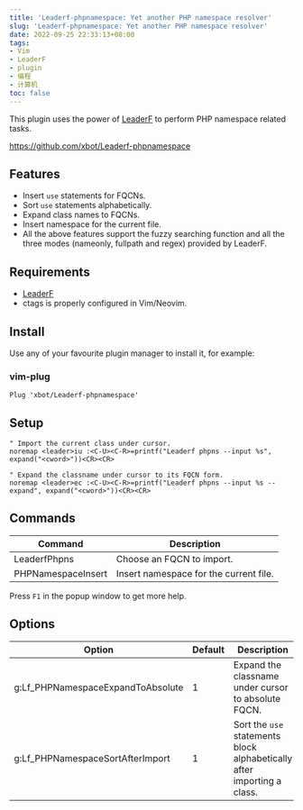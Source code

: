 ```yaml
---
title: 'Leaderf-phpnamespace: Yet another PHP namespace resolver'
slug: 'Leaderf-phpnamespace: Yet another PHP namespace resolver'
date: 2022-09-25 22:33:13+08:00
tags:
- Vim
- LeaderF
- plugin
- 编程
- 计算机
toc: false
---
```


This plugin uses the power of [LeaderF](https://github.com/Yggdroot/LeaderF) to perform PHP namespace related tasks.

https://github.com/xbot/Leaderf-phpnamespace

## Features

- Insert `use` statements for FQCNs.
- Sort `use` statements alphabetically.
- Expand class names to FQCNs. 
- Insert namespace for the current file.
- All the above features support the fuzzy searching function and all the three modes (nameonly, fullpath and regex) provided by LeaderF.

## Requirements

- [LeaderF](https://github.com/Yggdroot/LeaderF)
- ctags is properly configured in Vim/Neovim.

## Install

Use any of your favourite plugin manager to install it, for example:

### vim-plug

```vim
Plug 'xbot/Leaderf-phpnamespace'
```

## Setup

```vim
" Import the current class under cursor.
noremap <leader>iu :<C-U><C-R>=printf("Leaderf phpns --input %s", expand("<cword>"))<CR><CR>

" Expand the classname under cursor to its FQCN form.
noremap <leader>ec :<C-U><C-R>=printf("Leaderf phpns --input %s --expand", expand("<cword>"))<CR><CR>
```

## Commands

| Command            | Description                            |
| ---                | ---                                    |
| LeaderfPhpns       | Choose an FQCN to import.              |
| PHPNamespaceInsert | Insert namespace for the current file. |

Press `F1` in the popup window to get more help.

## Options

| Option                            | Default | Description                                                             |
| ---                               | ---     | ---                                                                     |
| g:Lf_PHPNamespaceExpandToAbsolute | 1       | Expand the classname under cursor to absolute FQCN.                     |
| g:Lf_PHPNamespaceSortAfterImport  | 1       | Sort the `use` statements block alphabetically after importing a class. |